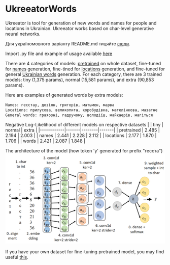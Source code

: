 # UkreeatorWords

Ukreeator is tool for generation of new words and names for people and locations in Ukrainian.
Ukreeator works based on char-level generative neural networks.

Для україномовного варіанту README.md тицяйте [сюди](./readme_extra_resources/README.md).

Import .py file and example of usage available [here](./Projects/Ukreeator/)

There are 4 categories of models: [pretrained](./models/pretrained/) on whole dataset, fine-tuned for [names](./models/names/) generation, fine-tined for [locations](./models/locations/) generation, and fine-tuned for general [Ukrainian words](./models/words/) generation. For each category, there are 3 trained models: tiny (1,375 params), normal (15,581 params), and extra (90,853 params).

Here are examples of generated words by extra models:

```
Names: гесстау, дозіян, григорів, матьмен, марва
Locations: прилусова, великопита, коробудівка, мателінкова, мазатне
General words: граяозні, гадручому, володіїш, майкаерів, магіться
```

Negative Log-Likelihood of different models on respective datasets
|            | tiny  | normal | extra |
|------------|-------|--------|-------|
| pretrained | 2.485 | 2.194  | 2.003 |
| names      | 2.441 | 2.228  | 2.112 |
| locations  | 2.177 | 1.870  | 1.706 |
| words      | 2.421 | 2.087  | 1.848 |


The architecture of the model (how token 'у' generated for prefix "гесста")
![Architecture of the model](readme_extra_resources/model.png)

If you have your own dataset for fine-tuning pretrained model, you may find useful [this](./Projects/FinalTraining/Finetuning/).
